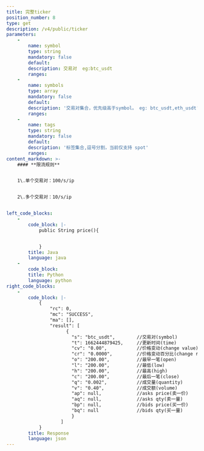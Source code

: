 ```yaml
---
title: 完整ticker
position_number: 8
type: get
description: /v4/public/ticker
parameters:
    -
        name: symbol
        type: string
        mandatory: false
        default:
        description: 交易对  eg:btc_usdt
        ranges:
    -
        name: symbols
        type: array
        mandatory: false
        default:
        description: '交易对集合，优先级高于symbol。 eg: btc_usdt,eth_usdt'
        ranges:
    -
        name: tags
        type: string
        mandatory: false
        default:
        description: '标签集合,逗号分割，当前仅支持 spot'
        ranges:
content_markdown: >-
    #### **限流规则**


    1\.单个交易对：100/s/ip


    2\.多个交易对：10/s/ip


left_code_blocks:
    -
        code_block: |-
            public String price(){


            }
        title: Java
        language: java
    -
        code_block:
        title: Python
        language: python
right_code_blocks:
    -
        code_block: |-
            {
                "rc": 0,
                "mc": "SUCCESS",
                "ma": [],
                "result": [
                      {
                        "s": "btc_usdt",        //交易对(symbol)
                        "t": 1662444879425,     //更新时间(time)
                        "cv": "0.00",           //价格变动(change value)
                        "cr": "0.0000",         //价格变动百分比(change rate)
                        "o": "200.00",          //最早一笔(open)
                        "l": "200.00",          //最低(low)
                        "h": "200.00",          //最高(high)
                        "c": "200.00",          //最后一笔(close)
                        "q": "0.002",           //成交量(quantity)
                        "v": "0.40",            //成交额(volume)
                        "ap": null,             //asks price(卖一价)
                        "aq": null,             //asks qty(卖一量)
                        "bp": null,             //bids price(买一价)
                        "bq": null              //bids qty(买一量)
                        }
                    ]
            }
        title: Response
        language: json
---
```

